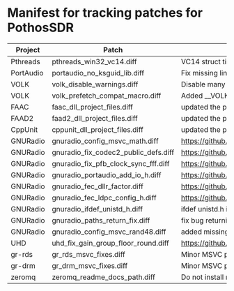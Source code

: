 # Manifest for tracking patches for PothosSDR

| Project       | Patch                                | Tracker/Comments                                      |
| ------------- | ------------------------------------ | ----------------------------------------------------- |
| Pthreads      | pthreads_win32_vc14.diff             | VC14 struct timespec patches for pthreads-win32       |
| PortAudio     | portaudio_no_ksguid_lib.diff         | Fix missing link to ksguid.lib when building PA       |
| VOLK          | volk_disable_warnings.diff           | Disable many warnings to reduce heavy printing        |
| VOLK          | volk_prefetch_compat_macro.diff      | Added __VOLK_PREFETCH() compatibility macro           |
| FAAC          | faac_dll_project_files.diff          | updated the project files for faac                    |
| FAAD2         | faad2_dll_project_files.diff         | updated the project files for faad2                   |
| CppUnit       | cppunit_dll_project_files.diff       | updated the project files for cppunit                 |
| GNURadio      | gnuradio_config_msvc_math.diff       | https://github.com/pothosware/gnuradio/issues/19      |
| GNURadio      | gnuradio_fix_codec2_public_defs.diff | https://github.com/pothosware/gnuradio/issues/10      |
| GNURadio      | gnuradio_fix_pfb_clock_sync_fff.diff | https://github.com/pothosware/gnuradio/issues/8       |
| GNURadio      | gnuradio_portaudio_add_io_h.diff     | https://github.com/pothosware/gnuradio/issues/21      |
| GNURadio      | gnuradio_fec_dllr_factor.diff        | https://github.com/pothosware/gnuradio/issues/26      |
| GNURadio      | gnuradio_fec_ldpc_config_h.diff      | https://github.com/pothosware/gnuradio/issues/24      |
| GNURadio      | gnuradio_ifdef_unistd_h.diff         | ifdef unistd.h in public unit test header             |
| GNURadio      | gnuradio_paths_return_fix.diff       | fix bug returning a temporary variable                |
| GNURadio      | gnuradio_config_msvc_rand48.diff     | added missing rand48() functions to config.h          |
| UHD           | uhd_fix_gain_group_floor_round.diff  | https://github.com/EttusResearch/uhd/issues/31        |
| gr-rds        | gr_rds_msvc_fixes.diff               | Minor MSVC patches for encoder_impl.cc                |
| gr-drm        | gr_drm_msvc_fixes.diff               | Minor MSVC patches for dynamic arrays and M_PI        |
| zeromq        | zeromq_readme_docs_path.diff         | Do not install readme docs into the top directory     |
